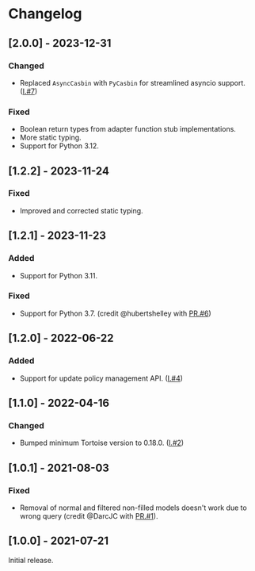 # Changelog

## [2.0.0] - 2023-12-31

### Changed

- Replaced `AsyncCasbin` with `PyCasbin` for streamlined asyncio support. ([I.#7](https://github.com/thearchitector/casbin-tortoise-adapter/issues/7))

### Fixed

- Boolean return types from adapter function stub implementations.
- More static typing.
- Support for Python 3.12.

## [1.2.2] - 2023-11-24

### Fixed

- Improved and corrected static typing.

## [1.2.1] - 2023-11-23

### Added

- Support for Python 3.11.

### Fixed

- Support for Python 3.7. (credit @hubertshelley with [PR.#6](https://github.com/thearchitector/casbin-tortoise-adapter/pull/6))

## [1.2.0] - 2022-06-22

### Added

- Support for update policy management API. ([I.#4](https://github.com/thearchitector/casbin-tortoise-adapter/issues/4))

## [1.1.0] - 2022-04-16

### Changed

- Bumped minimum Tortoise version to 0.18.0. ([I.#2](https://github.com/thearchitector/casbin-tortoise-adapter/issues/2))

## [1.0.1] - 2021-08-03

### Fixed

- Removal of normal and filtered non-filled models doesn't work due to wrong query (credit @DarcJC with [PR.#1](https://github.com/thearchitector/casbin-tortoise-adapter/pull/1)).

## [1.0.0] - 2021-07-21

Initial release.
